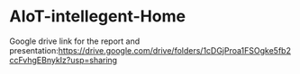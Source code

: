 # AIoT-intellegent-Home
Google drive link for the report and presentation:https://drive.google.com/drive/folders/1cDGjProa1FSOgke5fb2ccFvhgEBnykIz?usp=sharing
